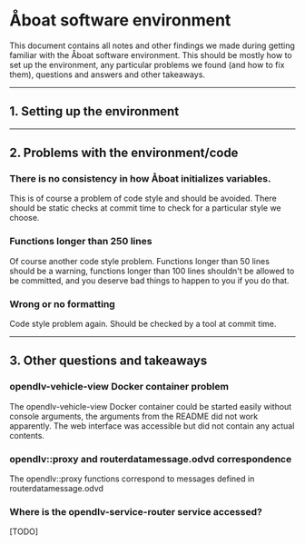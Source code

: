# Åboat software environment

This document contains all notes and other findings we made during getting
familiar with the Åboat software environment. This should be mostly how to set
up the environment, any particular problems we found (and how to fix them),
questions and answers and other takeaways.

---

## 1. Setting up the environment

---

## 2. Problems with the environment/code

### There is no consistency in how Åboat initializes variables.

This is of course a problem of code style and should be avoided. There should be
static checks at commit time to check for a particular style we choose.

### Functions longer than 250 lines

Of course another code style problem. Functions longer than 50 lines should be a
warning, functions longer than 100 lines shouldn't be allowed to be committed,
and you deserve bad things to happen to you if you do that.

### Wrong or no formatting

Code style problem again. Should be checked by a tool at commit time.

---

## 3. Other questions and takeaways

### opendlv-vehicle-view Docker container problem

The opendlv-vehicle-view Docker container could be started easily without
console arguments, the arguments from the README did not work apparently. The
web interface was accessible but did not contain any actual contents.

### opendlv::proxy and routerdatamessage.odvd correspondence

The opendlv::proxy functions correspond to messages defined in
routerdatamessage.odvd

### Where is the opendlv-service-router service accessed?

[TODO]
